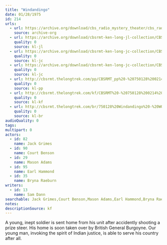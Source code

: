```yaml
---
title: "Windandingo"
date: 01/28/1975
id: 214
urls: 
  - url: https://archive.org/download/cbs_radio_mystery_theater/cbs_radio_mystery_theater-0201-0250.zip/cbs_radio_mystery_theater-0201-0250%2Fcbsrmt_0214_windandingo.mp3
    source: archive-org
  - url: https://archive.org/download/cbsrmt-ken-long-jl-collection/CBSRMT - 750128 0214 Windandingo_jl.mp3
    quality: 0
    source: kl-jl
  - url: https://archive.org/download/cbsrmt-ken-long-jc-collection/CBSRMT - 750128 0214 Windandingo vbr kb1_jc.mp3
    quality: 0
    source: kl-jc
  - url: https://archive.org/download/cbsrmt-ken-long-jc-collection/CBSRMT - 750128 0214 Windandingo vbr kb2_jc.mp3
    quality: 0
    source: kl-jc
  - url: http://cbsrmt.thelongtrek.com/pp/CBSRMT_pp%20-%20750128%200214%20Windandingo.mp3
    quality: 0
    source: kl-pp
  - url: http://cbsrmt.thelongtrek.com/kf/CBSRMT%20-%20750128%200214%20Windandingo_kf.mp3
    quality: 0
    source: kl-kf
  - url: http://cbsrmt.thelongtrek.com/br/750128%20Windandingo%20-%20WOR.mp3
    quality: 0
    source: kl-br
audioQuality: 0
tags: 
multipart: 0
actors:  
  - id: 82
    name: Jack Grimes  
  - id: 90
    name: Court Benson  
  - id: 29
    name: Mason Adams  
  - id: 95
    name: Earl Hammond  
  - id: 35
    name: Bryna Raeburn
writers:  
  - id: 13
    name: Sam Dann
searchable: Jack Grimes,Court Benson,Mason Adams,Earl Hammond,Bryna Raeburn Sam Dann
notes: 
descriptionSource: kf
---
```

A young, inept soldier is sent home from his unit after accidently shooting a prize steer. His home is soon taken over by British General Burgoyne. Our young man, invoking the spirit of Indian justice, is able to serve his country after all.